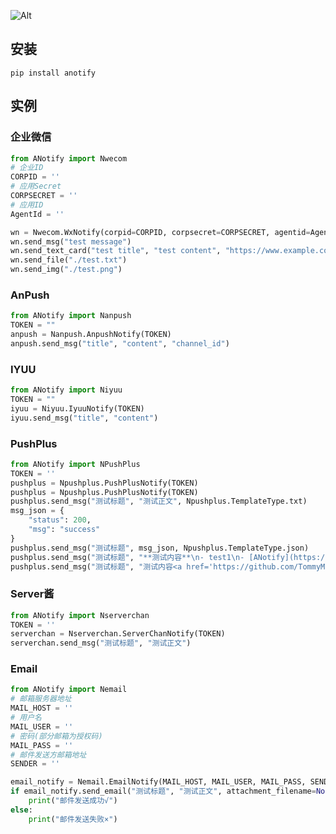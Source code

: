 ![Alt](https://repobeats.axiom.co/api/embed/e1ca45165d69b8370c78d60260a6474b49621fac.svg "Repobeats analytics image")

## 安装
```console
pip install anotify
```

## 实例
### 企业微信
```python
from ANotify import Nwecom
# 企业ID
CORPID = ''
# 应用Secret
CORPSECRET = ''
# 应用ID
AgentId = ''

wn = Nwecom.WxNotify(corpid=CORPID, corpsecret=CORPSECRET, agentid=AgentId)
wn.send_msg("test message")
wn.send_text_card("test title", "test content", "https://www.example.com")
wn.send_file("./test.txt")
wn.send_img("./test.png")
```

### AnPush
```python
from ANotify import Nanpush
TOKEN = ""
anpush = Nanpush.AnpushNotify(TOKEN)
anpush.send_msg("title", "content", "channel_id")
```

### IYUU
```python
from ANotify import Niyuu
TOKEN = ""
iyuu = Niyuu.IyuuNotify(TOKEN)
iyuu.send_msg("title", "content")
```

### PushPlus
```python
from ANotify import NPushPlus
TOKEN = ''
pushplus = Npushplus.PushPlusNotify(TOKEN)
pushplus = Npushplus.PushPlusNotify(TOKEN)
pushplus.send_msg("测试标题", "测试正文", Npushplus.TemplateType.txt)
msg_json = {
    "status": 200,
    "msg": "success"
}
pushplus.send_msg("测试标题", msg_json, Npushplus.TemplateType.json)
pushplus.send_msg("测试标题", "**测试内容**\n- test1\n- [ANotify](https://github.com/TommyMerlin/ANotify)", Npushplus.TemplateType.markdown)
pushplus.send_msg("测试标题", "测试内容<a href='https://github.com/TommyMerlin/ANotify'>ANotify</a>", Npushplus.TemplateType.html)
```

### Server酱
```python
from ANotify import Nserverchan
TOKEN = ''
serverchan = Nserverchan.ServerChanNotify(TOKEN)
serverchan.send_msg("测试标题", "测试正文")
```

### Email
```python
from ANotify import Nemail
# 邮箱服务器地址
MAIL_HOST = ''
# 用户名
MAIL_USER = ''
# 密码(部分邮箱为授权码)
MAIL_PASS = ''
# 邮件发送方邮箱地址
SENDER = ''

email_notify = Nemail.EmailNotify(MAIL_HOST, MAIL_USER, MAIL_PASS, SENDER)
if email_notify.send_email("测试标题", "测试正文", attachment_filename=None, receiver='123@example.com'):
    print("邮件发送成功√")
else:
    print("邮件发送失败×")
```
